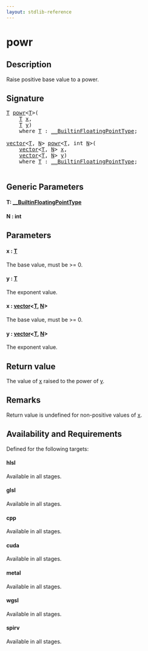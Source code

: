 ```yaml
---
layout: stdlib-reference
---
```


# powr

## Description

Raise positive base value to a power.



## Signature 

<pre>
<a href="powr.html#typeparam-T" class="code_type">T</a> <a href="powr.html">powr</a>&lt;<a href="powr.html#typeparam-T" class="code_type">T</a>&gt;(
    <a href="powr.html#typeparam-T" class="code_type">T</a> <a href="powr.html#decl-x" class="code_param">x</a>,
    <a href="powr.html#typeparam-T" class="code_type">T</a> <a href="powr.html#decl-y" class="code_param">y</a>)
    <span class='code_keyword'>where</span> <a href="powr.html#typeparam-T" class="code_type">T</a> : <a href="../interfaces/0_builtinfloatingpointtype-029hm/index.html" class="code_type">__BuiltinFloatingPointType</a>;

<a href="../types/vector/index.html" class="code_type">vector</a>&lt;<a href="powr.html#typeparam-T" class="code_type">T</a>, <a href="powr.html#decl-N" class="code_var">N</a>&gt; <a href="powr.html">powr</a>&lt;<a href="powr.html#typeparam-T" class="code_type">T</a>, <span class="code_keyword">int</span> <a href="powr.html#decl-N" class="code_var">N</a>&gt;(
    <a href="../types/vector/index.html" class="code_type">vector</a>&lt;<a href="powr.html#typeparam-T" class="code_type">T</a>, <a href="powr.html#decl-N" class="code_var">N</a>&gt; <a href="powr.html#decl-x" class="code_param">x</a>,
    <a href="../types/vector/index.html" class="code_type">vector</a>&lt;<a href="powr.html#typeparam-T" class="code_type">T</a>, <a href="powr.html#decl-N" class="code_var">N</a>&gt; <a href="powr.html#decl-y" class="code_param">y</a>)
    <span class='code_keyword'>where</span> <a href="powr.html#typeparam-T" class="code_type">T</a> : <a href="../interfaces/0_builtinfloatingpointtype-029hm/index.html" class="code_type">__BuiltinFloatingPointType</a>;

</pre>

## Generic Parameters

####  <a id="typeparam-T"></a>T: [\_\_BuiltinFloatingPointType](../interfaces/0_builtinfloatingpointtype-029hm/index.html)
####  <a id="decl-N"></a>N  : int

## Parameters

####  <a id="decl-x"></a>x  : [T](powr.html#typeparam-T)
The base value, must be >= 0.

####  <a id="decl-y"></a>y  : [T](powr.html#typeparam-T)
The exponent value.

####  <a id="decl-x"></a>x  : [vector](../types/vector/index.html)\<[T](../types/vector/index.html#typeparam-T), [N](../types/vector/index.html#decl-N)\>
The base value, must be >= 0.

####  <a id="decl-y"></a>y  : [vector](../types/vector/index.html)\<[T](../types/vector/index.html#typeparam-T), [N](../types/vector/index.html#decl-N)\>
The exponent value.


## Return value
The value of <span class='code'><a href="powr.html#decl-x" class="code_param">x</a></span> raised to the power of <span class='code'><a href="powr.html#decl-y" class="code_param">y</a></span>.

## Remarks
Return value is undefined for non-positive values of <span class='code'><a href="powr.html#decl-x" class="code_param">x</a></span>.


## Availability and Requirements

Defined for the following targets:

#### hlsl
Available in all stages.

#### glsl
Available in all stages.

#### cpp
Available in all stages.

#### cuda
Available in all stages.

#### metal
Available in all stages.

#### wgsl
Available in all stages.

#### spirv
Available in all stages.



